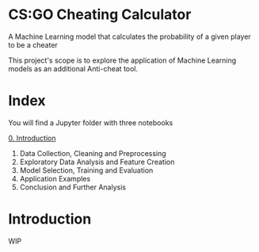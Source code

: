 # CS:GO Cheating Calculator
A Machine Learning model that calculates the probability of a given player to be a cheater

This project's scope is to explore the application of Machine Learning models as an additional Anti-cheat tool. 
# Index
You will find a Jupyter folder with three notebooks

[0. Introduction](https://github.com/ignaciofq/CS-GO-cheating-calculator/blob/main/README.md#introduction)
1. Data Collection, Cleaning and Preprocessing
2. Exploratory Data Analysis and Feature Creation
3. Model Selection, Training and Evaluation
4. Application Examples
5. Conclusion and Further Analysis

# Introduction 
WIP

